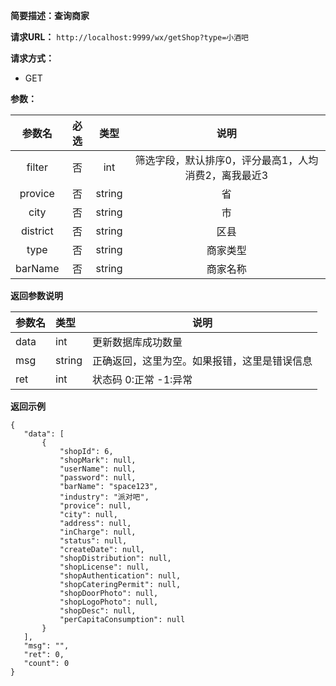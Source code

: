 **简要描述：查询商家** 

**请求URL：** 
` http://localhost:9999/wx/getShop?type=小酒吧 `

**请求方式：**
- GET

**参数：** 

| 参数名 | 必选 | 类型 | 说明 |
| :----: | :----: | :----: |  :----: |
| filter | 否 | int |筛选字段，默认排序0，评分最高1，人均消费2，离我最近3 |
| provice | 否 | string |省 |
| city | 否 | string |市 |
| district | 否 | string |区县 |
| type | 否 | string |商家类型 |
| barName | 否 | string |商家名称 |


 **返回参数说明** 
 
|参数名|类型|说明|
|:-----  |:-----|----- |
|data| int|更新数据库成功数量|
|msg|string|正确返回，这里为空。如果报错，这里是错误信息|
|ret|int|状态码 0:正常  -1:异常|


 **返回示例**
 ``` 
{
    "data": [
        {
            "shopId": 6,
            "shopMark": null,
            "userName": null,
            "password": null,
            "barName": "space123",
            "industry": "派对吧",
            "provice": null,
            "city": null,
            "address": null,
            "inCharge": null,
            "status": null,
            "createDate": null,
            "shopDistribution": null,
            "shopLicense": null,
            "shopAuthentication": null,
            "shopCateringPermit": null,
            "shopDoorPhoto": null,
            "shopLogoPhoto": null,
            "shopDesc": null,
            "perCapitaConsumption": null
        }
    ],
    "msg": "",
    "ret": 0,
    "count": 0
}
``` 